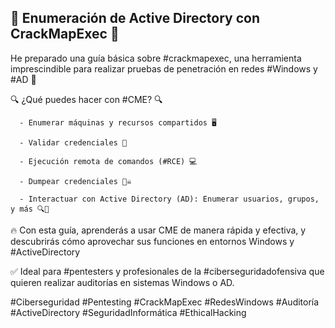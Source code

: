 ## 🚨 Enumeración de Active Directory con CrackMapExec 🚨



He preparado una guía básica sobre #crackmapexec, una herramienta imprescindible para realizar pruebas de penetración en redes #Windows y #AD 🔐

🔍 ¿Qué puedes hacer con #CME? 🔍

      - Enumerar máquinas y recursos compartidos 🖥️

      - Validar credenciales 🔑

      - Ejecución remota de comandos (#RCE) 💻

      - Dumpear credenciales 🏴‍☠️

      - Interactuar con Active Directory (AD): Enumerar usuarios, grupos, y más 🔍📂



🔥 Con esta guía, aprenderás a usar CME de manera rápida y efectiva, y descubrirás cómo aprovechar sus funciones en entornos Windows y #ActiveDirectory



✅ Ideal para #pentesters y profesionales de la #ciberseguridadofensiva que quieren realizar auditorías en sistemas Windows o AD.




#Ciberseguridad #Pentesting #CrackMapExec #RedesWindows #Auditoría #ActiveDirectory #SeguridadInformática #EthicalHacking
